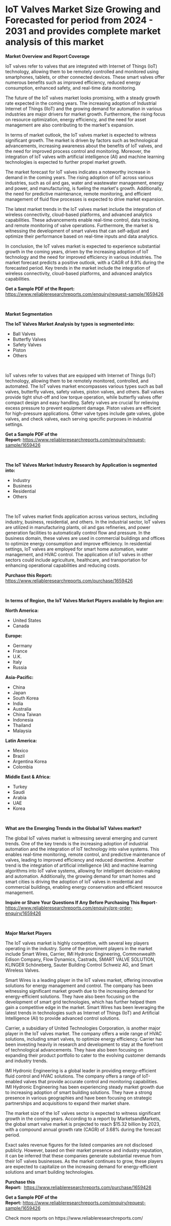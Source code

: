 <p><h1>IoT Valves Market Size Growing and Forecasted for period from 2024 - 2031 and provides complete market analysis of this market</h1></p><p><strong>Market Overview and Report Coverage</strong></p>
<p><p>IoT valves refer to valves that are integrated with Internet of Things (IoT) technology, allowing them to be remotely controlled and monitored using smartphones, tablets, or other connected devices. These smart valves offer numerous benefits such as improved efficiency, reduced energy consumption, enhanced safety, and real-time data monitoring.</p><p>The future of the IoT valves market looks promising, with a steady growth rate expected in the coming years. The increasing adoption of Industrial Internet of Things (IIoT) and the growing demand for automation in various industries are major drivers for market growth. Furthermore, the rising focus on resource optimization, energy efficiency, and the need for asset management are also contributing to the market's expansion.</p><p>In terms of market outlook, the IoT valves market is expected to witness significant growth. The market is driven by factors such as technological advancements, increasing awareness about the benefits of IoT valves, and the need for improved process control and monitoring. Moreover, the integration of IoT valves with artificial intelligence (AI) and machine learning technologies is expected to further propel market growth.</p><p>The market forecast for IoT valves indicates a noteworthy increase in demand in the coming years. The rising adoption of IoT across various industries, such as oil and gas, water and wastewater management, energy and power, and manufacturing, is fueling the market's growth. Additionally, the need for predictive maintenance, remote monitoring, and efficient management of fluid flow processes is expected to drive market expansion.</p><p>The latest market trends in the IoT valves market include the integration of wireless connectivity, cloud-based platforms, and advanced analytics capabilities. These advancements enable real-time control, data tracking, and remote monitoring of valve operations. Furthermore, the market is witnessing the development of smart valves that can self-adjust and optimize their performance based on real-time inputs and data analytics.</p><p>In conclusion, the IoT valves market is expected to experience substantial growth in the coming years, driven by the increasing adoption of IoT technology and the need for improved efficiency in various industries. The market forecast predicts a positive outlook, with a CAGR of 8.9% during the forecasted period. Key trends in the market include the integration of wireless connectivity, cloud-based platforms, and advanced analytics capabilities.</p></p>
<p><strong>Get a Sample PDF of the Report:</strong> <a href="https://www.reliableresearchreports.com/enquiry/request-sample/1659426">https://www.reliableresearchreports.com/enquiry/request-sample/1659426</a></p>
<p>&nbsp;</p>
<p><strong>Market Segmentation</strong></p>
<p><strong>The IoT Valves Market Analysis by types is segmented into:</strong></p>
<p><ul><li>Ball Valves</li><li>Butterfly Valves</li><li>Safety Valves</li><li>Piston</li><li>Others</li></ul></p>
<p>&nbsp;</p>
<p><p>IoT valves refer to valves that are equipped with Internet of Things (IoT) technology, allowing them to be remotely monitored, controlled, and automated. The IoT valves market encompasses various types such as ball valves, butterfly valves, safety valves, piston valves, and others. Ball valves provide tight shut-off and low torque operation, while butterfly valves offer compact design and easy handling. Safety valves are crucial for relieving excess pressure to prevent equipment damage. Piston valves are efficient for high-pressure applications. Other valve types include gate valves, globe valves, and check valves, each serving specific purposes in industrial settings.</p></p>
<p><strong>Get a Sample PDF of the Report:</strong>&nbsp;<a href="https://www.reliableresearchreports.com/enquiry/request-sample/1659426">https://www.reliableresearchreports.com/enquiry/request-sample/1659426</a></p>
<p>&nbsp;</p>
<p><strong>The IoT Valves Market Industry Research by Application is segmented into:</strong></p>
<p><ul><li>Industry</li><li>Business</li><li>Residential</li><li>Others</li></ul></p>
<p>&nbsp;</p>
<p><p>The IoT valves market finds application across various sectors, including industry, business, residential, and others. In the industrial sector, IoT valves are utilized in manufacturing plants, oil and gas refineries, and power generation facilities to automatically control flow and pressure. In the business domain, these valves are used in commercial buildings and offices to optimize energy consumption and improve efficiency. In residential settings, IoT valves are employed for smart home automation, water management, and HVAC control. The application of IoT valves in other sectors could include agriculture, healthcare, and transportation for enhancing operational capabilities and reducing costs.</p></p>
<p><strong>Purchase this Report:</strong>&nbsp; <a href="https://www.reliableresearchreports.com/purchase/1659426">https://www.reliableresearchreports.com/purchase/1659426</a></p>
<p>&nbsp;</p>
<p><strong>In terms of Region, the IoT Valves Market Players available by Region are:</strong></p>
<p>
    <p> <strong> North America: </strong>
        <ul>
            <li>United States</li>
            <li>Canada</li>
        </ul>
        </p> 
    <p> <strong> Europe: </strong>
        <ul>
            <li>Germany</li>
            <li>France</li>
            <li>U.K.</li>
            <li>Italy</li>
            <li>Russia</li>
        </ul>
        </p> 
    <p> <strong> Asia-Pacific: </strong>
        <ul>
            <li>China</li>
            <li>Japan</li>
            <li>South Korea</li>
            <li>India</li>
            <li>Australia</li>
            <li>China Taiwan</li>
            <li>Indonesia</li>
            <li>Thailand</li>
            <li>Malaysia</li>
        </ul>
        </p> 
    <p> <strong> Latin America: </strong>
        <ul>
            <li>Mexico</li>
            <li>Brazil</li>
            <li>Argentina Korea</li>
            <li>Colombia</li>
        </ul>
        </p> 
    <p> <strong> Middle East & Africa: </strong>
        <ul>
            <li>Turkey</li>
            <li>Saudi</li>
            <li>Arabia</li>
            <li>UAE</li>
            <li>Korea</li>
        </ul>
    </p>
    </p>
<p>&nbsp;</p>
<p><strong>What are the Emerging Trends in the Global IoT Valves market?</strong></p>
<p><p>The global IoT valves market is witnessing several emerging and current trends. One of the key trends is the increasing adoption of industrial automation and the integration of IoT technology into valve systems. This enables real-time monitoring, remote control, and predictive maintenance of valves, leading to improved efficiency and reduced downtime. Another trend is the integration of artificial intelligence (AI) and machine learning algorithms into IoT valve systems, allowing for intelligent decision-making and automation. Additionally, the growing demand for smart homes and smart cities is driving the adoption of IoT valves in residential and commercial buildings, enabling energy conservation and efficient resource management.</p></p>
<p><strong>Inquire or Share Your Questions If Any Before Purchasing This Report</strong>- <a href="https://www.reliableresearchreports.com/enquiry/pre-order-enquiry/1659426">https://www.reliableresearchreports.com/enquiry/pre-order-enquiry/1659426</a></p>
<p>&nbsp;</p>
<p><strong>Major Market Players</strong></p>
<p><p>The IoT valves market is highly competitive, with several key players operating in the industry. Some of the prominent players in the market include Smart Wires, Carrier, IMI Hydronic Engineering, Commonwealth Edison Company, Flow Dynamics, Castrads, SMART VALVE SOLUTION, KLINGER Schöneberg, Sauter Building Control Schweiz AG, and Smart Wireless Valves.</p><p>Smart Wires is a leading player in the IoT valves market, offering innovative solutions for energy management and control. The company has been witnessing significant market growth due to the increasing demand for energy-efficient solutions. They have also been focusing on the development of smart grid technologies, which has further helped them gain a competitive edge in the market. Smart Wires has been leveraging the latest trends in technologies such as Internet of Things (IoT) and Artificial Intelligence (AI) to provide advanced control solutions.</p><p>Carrier, a subsidiary of United Technologies Corporation, is another major player in the IoT valves market. The company offers a wide range of HVAC solutions, including smart valves, to optimize energy efficiency. Carrier has been investing heavily in research and development to stay at the forefront of technological advancements. They have also been focusing on expanding their product portfolio to cater to the evolving customer demands and industry trends.</p><p>IMI Hydronic Engineering is a global leader in providing energy-efficient fluid control and HVAC solutions. The company offers a range of IoT-enabled valves that provide accurate control and monitoring capabilities. IMI Hydronic Engineering has been experiencing steady market growth due to increasing adoption of smart building solutions. They have a strong presence in various geographies and have been focusing on strategic partnerships and acquisitions to expand their market share.</p><p>The market size of the IoT valves sector is expected to witness significant growth in the coming years. According to a report by MarketsandMarkets, the global smart valve market is projected to reach $15.32 billion by 2023, with a compound annual growth rate (CAGR) of 3.68% during the forecast period.</p><p>Exact sales revenue figures for the listed companies are not disclosed publicly. However, based on their market presence and industry reputation, it can be inferred that these companies generate substantial revenue from their IoT valves businesses. As the market continues to grow, these players are expected to capitalize on the increasing demand for energy-efficient solutions and smart building technologies.</p></p>
<p><strong>Purchase this Report:</strong>&nbsp;&nbsp;<a href="https://www.reliableresearchreports.com/purchase/1659426">https://www.reliableresearchreports.com/purchase/1659426</a></p>
<p></p>
<p><strong>Get a Sample PDF of the Report:</strong>&nbsp;<a href="https://www.reliableresearchreports.com/enquiry/request-sample/1659426">https://www.reliableresearchreports.com/enquiry/request-sample/1659426</a></p>
<p>Check more reports on https://www.reliableresearchreports.com/</p>